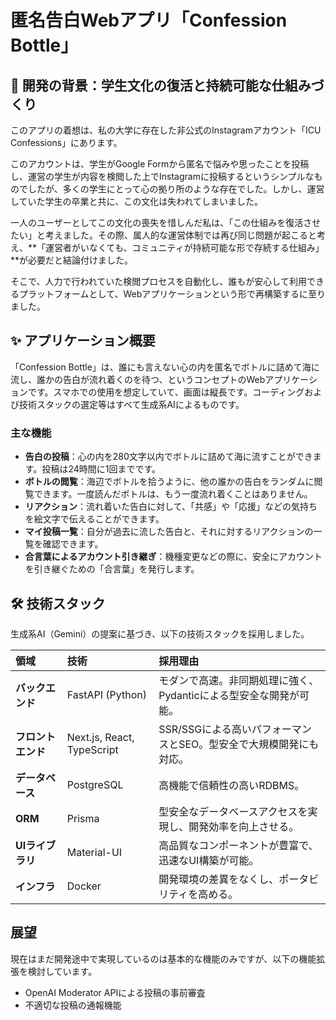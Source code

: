 # 匿名告白Webアプリ「Confession Bottle」

## 🌱 開発の背景：学生文化の復活と持続可能な仕組みづくり

このアプリの着想は、私の大学に存在した非公式のInstagramアカウント「ICU Confessions」にあります。

このアカウントは、学生がGoogle Formから匿名で悩みや思ったことを投稿し、運営の学生が内容を検閲した上でInstagramに投稿するというシンプルなものでしたが、多くの学生にとって心の拠り所のような存在でした。しかし、運営していた学生の卒業と共に、この文化は失われてしまいました。

一人のユーザーとしてこの文化の喪失を惜しんだ私は、「この仕組みを復活させたい」と考えました。その際、属人的な運営体制では再び同じ問題が起こると考え、**「運営者がいなくても、コミュニティが持続可能な形で存続する仕組み」**が必要だと結論付けました。

そこで、人力で行われていた検閲プロセスを自動化し、誰もが安心して利用できるプラットフォームとして、Webアプリケーションという形で再構築するに至りました。

## ✨ アプリケーション概要

「Confession Bottle」は、誰にも言えない心の内を匿名でボトルに詰めて海に流し、誰かの告白が流れ着くのを待つ、というコンセプトのWebアプリケーションです。スマホでの使用を想定していて、画面は縦長です。コーディングおよび技術スタックの選定等はすべて生成系AIによるものです。


### 主な機能

- **告白の投稿**：心の内を280文字以内でボトルに詰めて海に流すことができます。投稿は24時間に1回までです。
- **ボトルの閲覧**：海辺でボトルを拾うように、他の誰かの告白をランダムに閲覧できます。一度読んだボトルは、もう一度流れ着くことはありません。
- **リアクション**：流れ着いた告白に対して、「共感」や「応援」などの気持ちを絵文字で伝えることができます。
- **マイ投稿一覧**：自分が過去に流した告白と、それに対するリアクションの一覧を確認できます。
- **合言葉によるアカウント引き継ぎ**：機種変更などの際に、安全にアカウントを引き継ぐための「合言葉」を発行します。

## 🛠️ 技術スタック

生成系AI（Gemini）の提案に基づき、以下の技術スタックを採用しました。

| 領域 | 技術 | 採用理由 |
| :--- | :--- | :--- |
| **バックエンド** | FastAPI (Python) | モダンで高速。非同期処理に強く、Pydanticによる型安全な開発が可能。 |
| **フロントエンド**| Next.js, React, TypeScript | SSR/SSGによる高いパフォーマンスとSEO。型安全で大規模開発にも対応。 |
| **データベース** | PostgreSQL | 高機能で信頼性の高いRDBMS。 |
| **ORM** | Prisma | 型安全なデータベースアクセスを実現し、開発効率を向上させる。 |
| **UIライブラリ** | Material-UI | 高品質なコンポーネントが豊富で、迅速なUI構築が可能。 |
| **インフラ** | Docker | 開発環境の差異をなくし、ポータビリティを高める。 |

## 展望

現在はまだ開発途中で実現しているのは基本的な機能のみですが、以下の機能拡張を検討しています。

- OpenAI Moderator APIによる投稿の事前審査
- 不適切な投稿の通報機能

